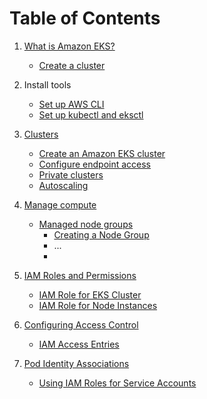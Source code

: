 # Table of Contents

1. [What is Amazon EKS?](https://docs.aws.amazon.com/eks/latest/userguide/what-is-eks.html)
   - [Create a cluster](#using-aws-cli)
2. Install tools
   - [Set up AWS CLI](https://docs.aws.amazon.com/eks/latest/userguide/install-awscli.html)
   - [Set up kubectl and eksctl](https://docs.aws.amazon.com/eks/latest/userguide/install-kubectl.html)
2. [Clusters](https://docs.aws.amazon.com/eks/latest/userguide/clusters.html)
   - [Create an Amazon EKS cluster](https://docs.aws.amazon.com/eks/latest/userguide/create-cluster.html)
   - [Configure endpoint access](https://docs.aws.amazon.com/eks/latest/userguide/cluster-endpoint.html)
   - [Private clusters](https://docs.aws.amazon.com/eks/latest/userguide/private-clusters.html)
   - [Autoscaling](https://docs.aws.amazon.com/eks/latest/userguide/autoscaling.html)
3. [Manage compute](https://docs.aws.amazon.com/eks/latest/userguide/eks-compute.html)
   - [Managed node groups](https://docs.aws.amazon.com/eks/latest/userguide/managed-node-groups.html)
        - [Creating a Node Group](https://docs.aws.amazon.com/eks/latest/userguide/create-managed-node-group.html)
        - ...
        - 
3. [IAM Roles and Permissions](#iam-roles-and-permissions)
   - [IAM Role for EKS Cluster](#iam-role-for-eks-cluster)
   - [IAM Role for Node Instances](#iam-role-for-node-instances)

4. [Configuring Access Control](#configuring-access-control)
   - [IAM Access Entries](#iam-access-entries)

5. [Pod Identity Associations](#pod-identity-associations)
   - [Using IAM Roles for Service Accounts](#using-iam-roles-for-service-accounts)
